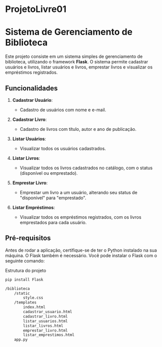 # ProjetoLivre01

# Sistema de Gerenciamento de Biblioteca

Este projeto consiste em um sistema simples de gerenciamento de biblioteca, utilizando o framework **Flask**. O sistema permite cadastrar usuários e livros, listar usuários e livros, emprestar livros e visualizar os empréstimos registrados.

## Funcionalidades

1. **Cadastrar Usuário**:
   - Cadastro de usuários com nome e e-mail.
   
2. **Cadastrar Livro**:
   - Cadastro de livros com título, autor e ano de publicação.
   
3. **Listar Usuários**:
   - Visualizar todos os usuários cadastrados.
   
4. **Listar Livros**:
   - Visualizar todos os livros cadastrados no catálogo, com o status (disponível ou emprestado).
   
5. **Emprestar Livro**:
   - Emprestar um livro a um usuário, alterando seu status de "disponível" para "emprestado".
   
6. **Listar Empréstimos**:
   - Visualizar todos os empréstimos registrados, com os livros emprestados para cada usuário.

## Pré-requisitos

Antes de rodar a aplicação, certifique-se de ter o Python instalado na sua máquina. O Flask também é necessário. Você pode instalar o Flask com o seguinte comando:

Estrutura do projeto
```bash
pip install Flask

/biblioteca
    /static
        style.css         
    /templates
        index.html        
        cadastrar_usuario.html
        cadastrar_livro.html 
        listar_usuarios.html 
        listar_livros.html  
        emprestar_livro.html  
        listar_emprestimos.html 
    app.py                
